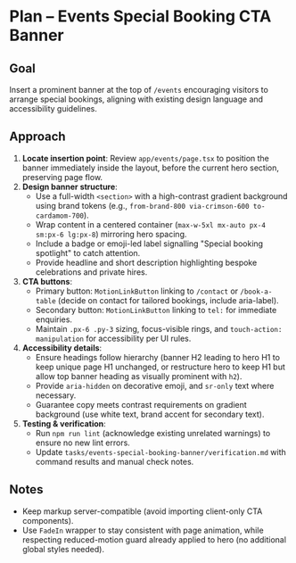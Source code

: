 # Plan – Events Special Booking CTA Banner

## Goal
Insert a prominent banner at the top of `/events` encouraging visitors to arrange special bookings, aligning with existing design language and accessibility guidelines.

## Approach
1. **Locate insertion point**: Review `app/events/page.tsx` to position the banner immediately inside the layout, before the current hero section, preserving page flow.
2. **Design banner structure**:
   - Use a full-width `<section>` with a high-contrast gradient background using brand tokens (e.g., `from-brand-800 via-crimson-600 to-cardamom-700`).
   - Wrap content in a centered container (`max-w-5xl mx-auto px-4 sm:px-6 lg:px-8`) mirroring hero spacing.
   - Include a badge or emoji-led label signalling "Special booking spotlight" to catch attention.
   - Provide headline and short description highlighting bespoke celebrations and private hires.
3. **CTA buttons**:
   - Primary button: `MotionLinkButton` linking to `/contact` or `/book-a-table` (decide on contact for tailored bookings, include aria-label).
   - Secondary button: `MotionLinkButton` linking to `tel:` for immediate enquiries.
   - Maintain `.px-6 .py-3` sizing, focus-visible rings, and `touch-action: manipulation` for accessibility per UI rules.
4. **Accessibility details**:
   - Ensure headings follow hierarchy (banner H2 leading to hero H1 to keep unique page H1 unchanged, or restructure hero to keep H1 but allow top banner heading as visually prominent with `h2`).
   - Provide `aria-hidden` on decorative emoji, and `sr-only` text where necessary.
   - Guarantee copy meets contrast requirements on gradient background (use white text, brand accent for secondary text).
5. **Testing & verification**:
   - Run `npm run lint` (acknowledge existing unrelated warnings) to ensure no new lint errors.
   - Update `tasks/events-special-booking-banner/verification.md` with command results and manual check notes.

## Notes
- Keep markup server-compatible (avoid importing client-only CTA components).
- Use `FadeIn` wrapper to stay consistent with page animation, while respecting reduced-motion guard already applied to hero (no additional global styles needed).
